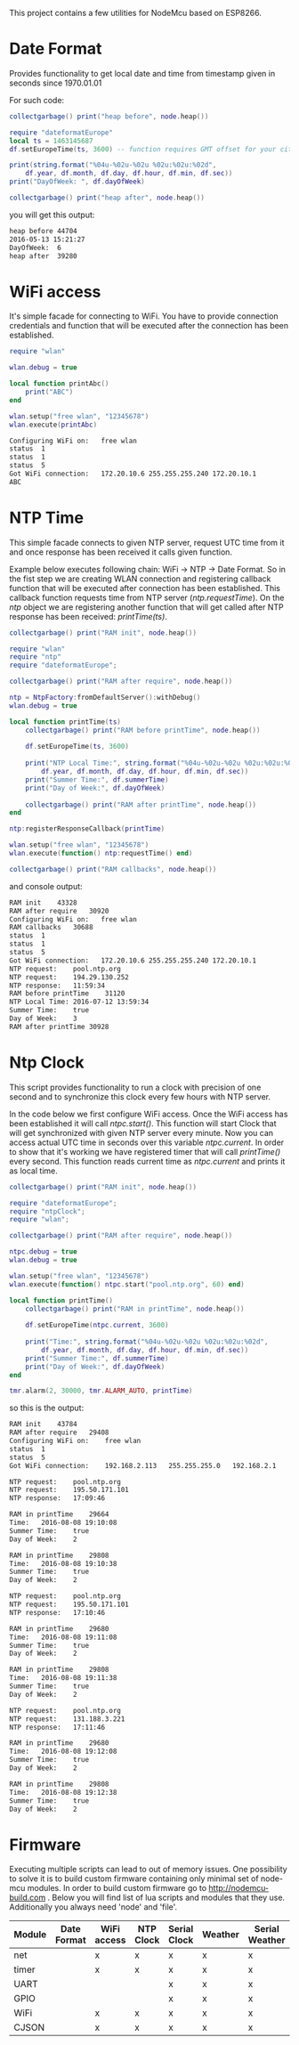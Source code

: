 This project contains a few utilities for NodeMcu based on ESP8266.

# Date Format
Provides functionality to get local date and time from timestamp given in seconds since 1970.01.01

For such code:
``` lua
collectgarbage() print("heap before", node.heap())

require "dateformatEurope"
local ts = 1463145687
df.setEuropeTime(ts, 3600) -- function requires GMT offset for your city

print(string.format("%04u-%02u-%02u %02u:%02u:%02d", 
    df.year, df.month, df.day, df.hour, df.min, df.sec))
print("DayOfWeek: ", df.dayOfWeek)

collectgarbage() print("heap after", node.heap())
```

you will get this output:
``` bash
heap before 44704
2016-05-13 15:21:27
DayOfWeek:  6
heap after  39280
```

# WiFi access
It's simple facade for connecting to WiFi. You have to provide connection credentials and function that will be executed after the connection has been established.

``` lua
require "wlan"

wlan.debug = true

local function printAbc() 
    print("ABC")
end

wlan.setup("free wlan", "12345678")
wlan.execute(printAbc)
```

``` bash
Configuring WiFi on:   free wlan
status  1
status  1
status  5
Got WiFi connection:   172.20.10.6 255.255.255.240 172.20.10.1
ABC
```

# NTP Time
This simple facade connects to given NTP server, request UTC time from it and once response has been received it calls given function. 

Example below executes following chain: WiFi -> NTP -> Date Format. 
So in the fist step we are creating WLAN connection and registering callback function that will be executed after connection has been established. This callback function requests time from NTP server (*ntp.requestTime*). 
On the *ntp* object we are registering another function that will get called after NTP response has been received: *printTime(ts)*.

``` lua
collectgarbage() print("RAM init", node.heap())

require "wlan"
require "ntp"
require "dateformatEurope";

collectgarbage() print("RAM after require", node.heap())

ntp = NtpFactory:fromDefaultServer():withDebug()
wlan.debug = true

local function printTime(ts) 
    collectgarbage() print("RAM before printTime", node.heap())
    
    df.setEuropeTime(ts, 3600)
    
    print("NTP Local Time:", string.format("%04u-%02u-%02u %02u:%02u:%02d", 
        df.year, df.month, df.day, df.hour, df.min, df.sec))
    print("Summer Time:", df.summerTime)
    print("Day of Week:", df.dayOfWeek)
    
    collectgarbage() print("RAM after printTime", node.heap())
end

ntp:registerResponseCallback(printTime)

wlan.setup("free wlan", "12345678")
wlan.execute(function() ntp:requestTime() end)

collectgarbage() print("RAM callbacks", node.heap())
```

and console output:

``` bash
RAM init    43328
RAM after require   30920
Configuring WiFi on:   free wlan
RAM callbacks   30688
status  1
status  1
status  5
Got WiFi connection:   172.20.10.6 255.255.255.240 172.20.10.1
NTP request:    pool.ntp.org
NTP request:    194.29.130.252
NTP response:   11:59:34
RAM before printTime    31120
NTP Local Time: 2016-07-12 13:59:34
Summer Time:    true
Day of Week:    3
RAM after printTime 30928
```

# Ntp Clock
This script provides functionality to run a clock with precision of one second and to synchronize this clock every few hours with NTP server. 

In the code below we first configure WiFi access. Once the WiFi access has been established it will call *ntpc.start()*. This function will start Clock that will get synchronized with given NTP server every minute. Now you can access actual UTC time in seconds over this variable *ntpc.current*. In order to show that it's working we have registered timer that will call *printTime()* every second. This function reads current time as *ntpc.current* and prints it as local time. 

```lua
collectgarbage() print("RAM init", node.heap())

require "dateformatEurope";
require "ntpClock";
require "wlan";

collectgarbage() print("RAM after require", node.heap())

ntpc.debug = true
wlan.debug = true

wlan.setup("free wlan", "12345678")
wlan.execute(function() ntpc.start("pool.ntp.org", 60) end)

local function printTime() 
    collectgarbage() print("RAM in printTime", node.heap())
    
    df.setEuropeTime(ntpc.current, 3600)
    
    print("Time:", string.format("%04u-%02u-%02u %02u:%02u:%02d", 
        df.year, df.month, df.day, df.hour, df.min, df.sec))
    print("Summer Time:", df.summerTime)
    print("Day of Week:", df.dayOfWeek)
end

tmr.alarm(2, 30000, tmr.ALARM_AUTO, printTime)
```

so this is the output:

```bash
RAM init    43784
RAM after require   29408
Configuring WiFi on:    free wlan
status  1
status  5
Got WiFi connection:    192.168.2.113   255.255.255.0   192.168.2.1

NTP request:    pool.ntp.org
NTP request:    195.50.171.101
NTP response:   17:09:46

RAM in printTime    29664
Time:   2016-08-08 19:10:08
Summer Time:    true
Day of Week:    2

RAM in printTime    29808
Time:   2016-08-08 19:10:38
Summer Time:    true
Day of Week:    2

NTP request:    pool.ntp.org
NTP request:    195.50.171.101
NTP response:   17:10:46

RAM in printTime    29680
Time:   2016-08-08 19:11:08
Summer Time:    true
Day of Week:    2

RAM in printTime    29808
Time:   2016-08-08 19:11:38
Summer Time:    true
Day of Week:    2

NTP request:    pool.ntp.org
NTP request:    131.188.3.221
NTP response:   17:11:46

RAM in printTime    29680
Time:   2016-08-08 19:12:08
Summer Time:    true
Day of Week:    2

RAM in printTime    29808
Time:   2016-08-08 19:12:38
Summer Time:    true
Day of Week:    2
```

# Firmware
Executing multiple scripts can lead to out of memory issues. One possibility to solve it is to build custom firmware containing only minimal set of node-mcu modules. 
In order to build custom firmware go to http://nodemcu-build.com . Below you will find list of lua scripts and modules that they use. Additionally you always need 'node' and 'file'.

| Module | Date Format | WiFi access  | NTP Clock | Serial Clock | Weather | Serial Weather |
|--------|-------------|--------------|-----------|------------|------------|------------|
|   net  |             |       x      |     x     |      x     |      x     |      x     |
|  timer |             |       x      |     x     |      x     |      x     |      x     |
|  UART  |             |              |           |      x     |      x     |      x     |
|  GPIO  |             |              |           |      x     |      x     |      x     |
|  WiFi  |             |       x      |     x     |      x     |      x     |      x     |
|  CJSON |             |       x      |     x     |      x     |      x     |      x     |
